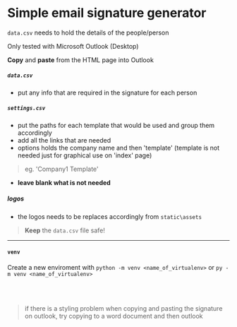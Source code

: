 # Simple email signature generator

`data.csv` needs to hold the details of the people/person

Only tested with Microsoft Outlook (Desktop) 

<b>Copy</b> and <b>paste</b> from the HTML page into Outlook

##### `data.csv`
 - put any info that are required in the signature for each person

##### `settings.csv`
 - put the paths for each template that would be used and group them accordingly
 - add all the links that are needed
 - options holds the company name and then 'template' (template is not needed just for graphical use on 'index' page)
  > eg. 'Company1 Template'
 - <b>leave blank what is not needed</b>

##### logos
 - the logos needs to be replaces accordingly from `static\assets`


> <b>Keep</b> the `data.csv` file safe!

---

#### `venv`
Create a new enviroment with `python -m venv <name_of_virtualenv>` or `py -m venv <name_of_virtualenv>`

<br><br>
>if there is a styling problem when copying and pasting the signature on outlook, try copying to a word document and then outlook
